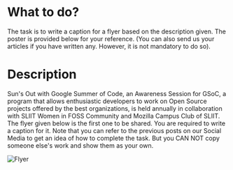 # What to do?
The task is to write a caption for a flyer based on the description given. The poster is provided below for your reference. (You can also send us your articles if you have written any. However, it is not mandatory to do so).
<br/>

# Description
Sun's Out with Google Summer of Code, an Awareness Session for GSoC, a program that allows enthusiastic developers to work on Open Source projects offered by the best organizations, is held annually in collaboration with SLIIT Women in FOSS Community and Mozilla Campus Club of SLIIT. The flyer given below is the first one to be shared. You are required to write a caption for it. Note that you can refer to the previous posts on our Social Media to get an idea of how to complete the task. But you CAN NOT copy someone else's work and show them as your own.
<br/>

![Flyer](https://scontent.fcmb2-2.fna.fbcdn.net/v/t39.30808-6/337530234_581321977362845_2258463725122634074_n.jpg?_nc_cat=104&ccb=1-7&_nc_sid=730e14&_nc_eui2=AeH8iIEXJn1HbYP2V6BJqJErbxThEh1WKJVvFOESHVYolbFcrZivrb9fVqXZ7VrRYLibKsRSi6f-39FZFB1TnbHn&_nc_ohc=PqGaWc_Q5rcAX9o7bBU&_nc_ht=scontent.fcmb2-2.fna&oh=00_AfBbtDH99HdPRVcf-FNoMwtKf4Kpcva8u4JK98mysLh3hQ&oe=6433654E)

